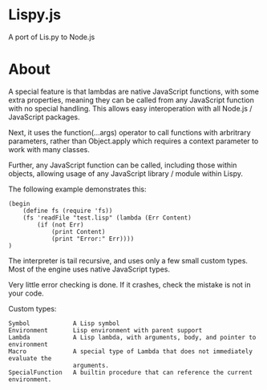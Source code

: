 Lispy.js
========

A port of Lis.py to Node.js

About
=====

A special feature is that lambdas are native JavaScript functions,
with some extra properties, meaning they can be called from any
JavaScript function with no special handling. This allows easy
interoperation with all Node.js / JavaScript packages.

Next, it uses the function(...args) operator to call functions
with arbritrary parameters, rather than Object.apply which requires
a context parameter to work with many classes.

Further, any JavaScript function can be called, including those within
objects, allowing usage of any JavaScript library / module within Lispy.

The following example demonstrates this:

    (begin
        (define fs (require 'fs))
        (fs 'readFile "test.lisp" (lambda (Err Content)
            (if (not Err)
                (print Content)
                (print "Error:" Err))))
    )

The interpreter is tail recursive, and uses only a few small custom types.
Most of the engine uses native JavaScript types.

Very little error checking is done.
If it crashes, check the mistake is not in your code.

Custom types:

    Symbol            A Lisp symbol
    Environment       Lisp environment with parent support
    Lambda            A Lisp lambda, with arguments, body, and pointer to environment
    Macro             A special type of Lambda that does not immediately evaluate the
                      arguments.
    SpecialFunction   A builtin procedure that can reference the current environment.

